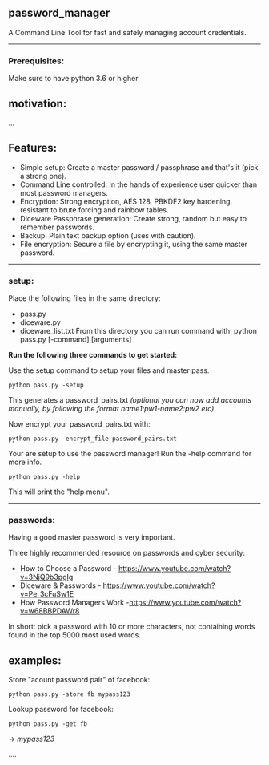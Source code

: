 ## password_manager
A Command Line Tool for fast and safely managing account credentials.

---
### Prerequisites:
Make sure to have python 3.6 or higher

## motivation: 
...


## Features:

* Simple setup: Create a master password / passphrase and that's it (pick a strong one).
* Command Line controlled: In the hands of experience user quicker than most password managers.  
* Encryption: Strong encryption, AES 128, PBKDF2 key hardening, resistant to brute forcing and rainbow tables.
* Diceware Passphrase generation: Create strong, random but easy to remember passwords.
* Backup: Plain text backup option (uses with caution).
* File encryption: Secure a file by encrypting it, using the same master password.
---

### setup:
Place the following files in the same directory:
* pass.py
* diceware.py
* diceware_list.txt
From this directory you can run command with: python pass.py [-command] [arguments]

**Run the following three commands to get started:** 

Use the setup command to setup your files and master pass. 
```
python pass.py -setup
```
This generates a password_pairs.txt 
*(optional you can now add accounts manually, by following the format name1:pw1-name2:pw2 etc)*

Now encrypt your password_pairs.txt with: 
```
python pass.py -encrypt_file password_pairs.txt
```
Your are setup to use the password manager! 
Run the -help command for more info. 
```
python pass.py -help
```
This will print the "help menu". 

---

### passwords: 
Having a good master password is very important. 

Three highly recommended resource on passwords and cyber security:
* How to Choose a Password - https://www.youtube.com/watch?v=3NjQ9b3pgIg
* Diceware & Passwords - https://www.youtube.com/watch?v=Pe_3cFuSw1E
* How Password Managers Work -https://www.youtube.com/watch?v=w68BBPDAWr8

In short: pick a password with 10 or more characters, not containing words found in the top 5000 most used words.

## examples:
Store "acount password pair" of facebook: 
```
python pass.py -store fb mypass123
```


Lookup password for facebook: 
```
python pass.py -get fb
```
-> *mypass123*

....
